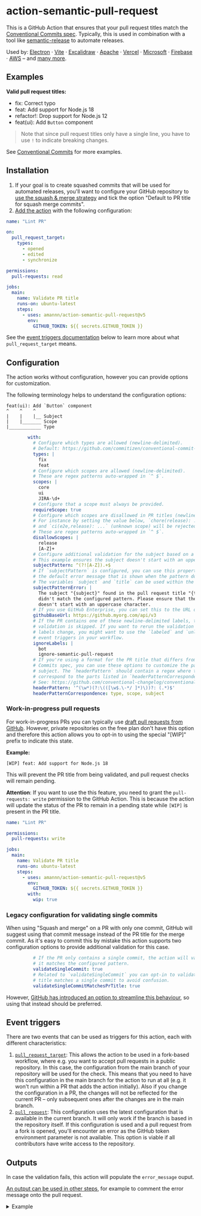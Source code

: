 # action-semantic-pull-request

This is a GitHub Action that ensures that your pull request titles match the [Conventional Commits spec](https://www.conventionalcommits.org/). Typically, this is used in combination with a tool like [semantic-release](https://github.com/semantic-release/semantic-release) to automate releases.

Used by: [Electron](https://github.com/electron/electron) · [Vite](https://github.com/vitejs/vite) · [Excalidraw](https://github.com/excalidraw/excalidraw) · [Apache](https://github.com/apache/pulsar) · [Vercel](https://github.com/vercel/ncc) · [Microsoft](https://github.com/microsoft/SynapseML) · [Firebase](https://github.com/firebase/flutterfire) · [AWS](https://github.com/aws-ia/terraform-aws-eks-blueprints) – and [many more](https://github.com/amannn/action-semantic-pull-request/network/dependents).

## Examples

**Valid pull request titles:**
- fix: Correct typo
- feat: Add support for Node.js 18
- refactor!: Drop support for Node.js 12
- feat(ui): Add `Button` component

> Note that since pull request titles only have a single line, you have to use `!` to indicate breaking changes.

See [Conventional Commits](https://www.conventionalcommits.org/) for more examples.

## Installation

1. If your goal is to create squashed commits that will be used for automated releases, you'll want to configure your GitHub repository to [use the squash & merge strategy](https://docs.github.com/en/repositories/configuring-branches-and-merges-in-your-repository/configuring-pull-request-merges/configuring-commit-squashing-for-pull-requests) and tick the option "Default to PR title for squash merge commits".
2. [Add the action](https://docs.github.com/en/actions/quickstart) with the following configuration:
```yml
name: "Lint PR"

on:
  pull_request_target:
    types:
      - opened
      - edited
      - synchronize

permissions:
  pull-requests: read

jobs:
  main:
    name: Validate PR title
    runs-on: ubuntu-latest
    steps:
      - uses: amannn/action-semantic-pull-request@v5
        env:
          GITHUB_TOKEN: ${{ secrets.GITHUB_TOKEN }}
```

See the [event triggers documentation](#event-triggers) below to learn more about what `pull_request_target` means.

## Configuration

The action works without configuration, however you can provide options for customization.

The following terminology helps to understand the configuration options:

```
feat(ui): Add `Button` component
^    ^    ^
|    |    |__ Subject
|    |_______ Scope
|____________ Type
```

```yml
        with:
          # Configure which types are allowed (newline-delimited).
          # Default: https://github.com/commitizen/conventional-commit-types
          types: |
            fix
            feat
          # Configure which scopes are allowed (newline-delimited).
          # These are regex patterns auto-wrapped in `^ $`.
          scopes: |
            core
            ui
            JIRA-\d+
          # Configure that a scope must always be provided.
          requireScope: true
          # Configure which scopes are disallowed in PR titles (newline-delimited).
          # For instance by setting the value below, `chore(release): ...` (lowercase)
          # and `ci(e2e,release): ...` (unknown scope) will be rejected.
          # These are regex patterns auto-wrapped in `^ $`.
          disallowScopes: |
            release
            [A-Z]+
          # Configure additional validation for the subject based on a regex.
          # This example ensures the subject doesn't start with an uppercase character.
          subjectPattern: ^(?![A-Z]).+$
          # If `subjectPattern` is configured, you can use this property to override
          # the default error message that is shown when the pattern doesn't match.
          # The variables `subject` and `title` can be used within the message.
          subjectPatternError: |
            The subject "{subject}" found in the pull request title "{title}"
            didn't match the configured pattern. Please ensure that the subject
            doesn't start with an uppercase character.
          # If you use GitHub Enterprise, you can set this to the URL of your server
          githubBaseUrl: https://github.myorg.com/api/v3
          # If the PR contains one of these newline-delimited labels, the
          # validation is skipped. If you want to rerun the validation when
          # labels change, you might want to use the `labeled` and `unlabeled`
          # event triggers in your workflow.
          ignoreLabels: |
            bot
            ignore-semantic-pull-request
          # If you're using a format for the PR title that differs from the traditional Conventional
          # Commits spec, you can use these options to customize the parsing of the type, scope and
          # subject. The `headerPattern` should contain a regex where the capturing groups in parentheses
          # correspond to the parts listed in `headerPatternCorrespondence`.
          # See: https://github.com/conventional-changelog/conventional-changelog/tree/master/packages/conventional-commits-parser#headerpattern
          headerPattern: '^(\w*)(?:\(([\w$.\-*/ ]*)\))?: (.*)$'
          headerPatternCorrespondence: type, scope, subject
```

### Work-in-progress pull requests

For work-in-progress PRs you can typically use [draft pull requests from GitHub](https://github.blog/2019-02-14-introducing-draft-pull-requests/). However, private repositories on the free plan don't have this option and therefore this action allows you to opt-in to using the special "[WIP]" prefix to indicate this state.

**Example:**

```
[WIP] feat: Add support for Node.js 18
```

This will prevent the PR title from being validated, and pull request checks will remain pending.

**Attention**: If you want to use the this feature, you need to grant the `pull-requests: write` permission to the GitHub Action. This is because the action will update the status of the PR to remain in a pending state while `[WIP]` is present in the PR title.

```yml
name: "Lint PR"

permissions:
  pull-requests: write

jobs:
  main:
    name: Validate PR title
    runs-on: ubuntu-latest
    steps:
      - uses: amannn/action-semantic-pull-request@v5
        env:
          GITHUB_TOKEN: ${{ secrets.GITHUB_TOKEN }}
        with:
          wip: true
```

### Legacy configuration for validating single commits

When using "Squash and merge" on a PR with only one commit, GitHub will suggest using that commit message instead of the PR title for the merge commit. As it's easy to commit this by mistake this action supports two configuration options to provide additional validation for this case. 

```yml
          # If the PR only contains a single commit, the action will validate that
          # it matches the configured pattern.
          validateSingleCommit: true
          # Related to `validateSingleCommit` you can opt-in to validate that the PR
          # title matches a single commit to avoid confusion.
          validateSingleCommitMatchesPrTitle: true
```

However, [GitHub has introduced an option to streamline this behaviour](https://github.blog/changelog/2022-05-11-default-to-pr-titles-for-squash-merge-commit-messages/), so using that instead should be preferred.

## Event triggers

There are two events that can be used as triggers for this action, each with different characteristics:

1. [`pull_request_target`](https://docs.github.com/en/actions/reference/events-that-trigger-workflows#pull_request_target): This allows the action to be used in a fork-based workflow, where e.g. you want to accept pull requests in a public repository. In this case, the configuration from the main branch of your repository will be used for the check. This means that you need to have this configuration in the main branch for the action to run at all (e.g. it won't run within a PR that adds the action initially). Also if you change the configuration in a PR, the changes will not be reflected for the current PR – only subsequent ones after the changes are in the main branch.
2. [`pull_request`](https://docs.github.com/en/actions/reference/events-that-trigger-workflows#pull_request): This configuration uses the latest configuration that is available in the current branch. It will only work if the branch is based in the repository itself. If this configuration is used and a pull request from a fork is opened, you'll encounter an error as the GitHub token environment parameter is not available. This option is viable if all contributors have write access to the repository.

## Outputs

In case the validation fails, this action will populate the `error_message` ouput.

[An output can be used in other steps](https://docs.github.com/en/actions/using-jobs/defining-outputs-for-jobs), for example to comment the error message onto the pull request.

<details>
<summary>Example</summary>

```yml
name: "Lint PR"

on:
  pull_request_target:
    types:
      - opened
      - edited
      - synchronize

permissions:
  pull-requests: write

jobs:
  main:
    name: Validate PR title
    runs-on: ubuntu-latest
    steps:
      - uses: amannn/action-semantic-pull-request@v5
        id: lint_pr_title
        env:
          GITHUB_TOKEN: ${{ secrets.GITHUB_TOKEN }}

      - uses: marocchino/sticky-pull-request-comment@v2
        # When the previous steps fails, the workflow would stop. By adding this
        # condition you can continue the execution with the populated error message.
        if: always() && (steps.lint_pr_title.outputs.error_message != null)
        with:
          header: pr-title-lint-error
          message: |
            Hey there and thank you for opening this pull request! 👋🏼
            
            We require pull request titles to follow the [Conventional Commits specification](https://www.conventionalcommits.org/en/v1.0.0/) and it looks like your proposed title needs to be adjusted.

            Details:
            
            ```
            ${{ steps.lint_pr_title.outputs.error_message }}
            ```

      # Delete a previous comment when the issue has been resolved
      - if: ${{ steps.lint_pr_title.outputs.error_message == null }}
        uses: marocchino/sticky-pull-request-comment@v2
        with:   
          header: pr-title-lint-error
          delete: true
```

</details>

